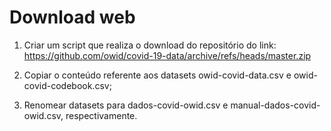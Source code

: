 # Download web

1. Criar um script que realiza o download do repositório do link: https://github.com/owid/covid-19-data/archive/refs/heads/master.zip

2. Copiar o conteúdo referente aos datasets owid-covid-data.csv e owid-covid-codebook.csv;

3. Renomear datasets para dados-covid-owid.csv e manual-dados-covid-owid.csv, respectivamente.
